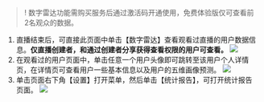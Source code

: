 >! 数字雷达功能需购买服务后通过激活码开通使用，免费体验版仅可查看前2名观众的数据。

1. 直播结束后，可直接此页面中单击【数字雷达】查看观看过直播的用户数据信息。**仅直播创建者，和通过创建者分享获得查看权限的用户可查看。**
![](https://main.qcloudimg.com/raw/64a07ad5838cb2a35c3c558bab976b5f.jpg)
2. 在观看过的用户页面中，单击任意一个用户头像即可跳转至该用户个人详情页，在详情页可查看用户一些基本信息以及用户的五维画像预测。
![](https://main.qcloudimg.com/raw/434f2295b415fc9b9393e61619ca1778.jpg)
3. 单击页面右下角【设置】打开菜单，然后单击【统计报告】，可打开统计报告页面。
![](https://main.qcloudimg.com/raw/4f41041a7992250a7fa351ecb44df91a.jpg)

